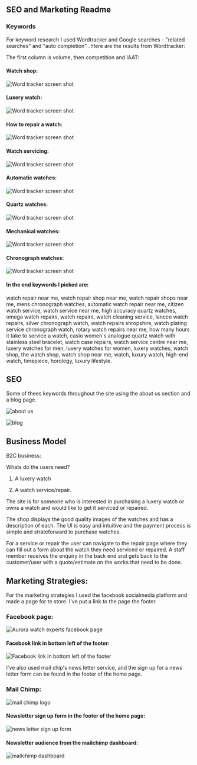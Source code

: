 ﻿
## SEO and Marketing Readme
### Keywords

For keyword research I used Wordtracker and Google searches - "related searches" and "auto completion" .
Here are the results from Wordtracker:

The first column is volume, then competition and IAAT:

#### Watch shop:

![Word tracker screen shot](https://res.cloudinary.com/dmvf3llw4/image/upload/v1683288350/firefox_l82QLwKjFk_vr1ctd.jpg)

#### Luxery watch:

![Word tracker screen shot](https://res.cloudinary.com/dmvf3llw4/image/upload/v1683248375/firefox_ABgPcj7CzW_ifpymk.jpg)

#### How to repair a watch:

![Word tracker screen shot](https://res.cloudinary.com/dmvf3llw4/image/upload/v1683248745/firefox_Dd4nnXQeNq_qdemkr.jpg)

#### Watch servicing:

![Word tracker screen shot](https://res.cloudinary.com/dmvf3llw4/image/upload/v1683287615/firefox_AcJi6z49pM_j0aid0.jpg)

#### Automatic watches:

![Word tracker screen shot](https://res.cloudinary.com/dmvf3llw4/image/upload/v1683286553/firefox_ZLCP2wSbKK_frmgwv.jpg)

#### Quartz watches:

![Word tracker screen shot](https://res.cloudinary.com/dmvf3llw4/image/upload/v1683286767/firefox_0xIyAEjAeu_b9o7oq.jpg)

#### Mechanical watches:

![Word tracker screen shot](https://res.cloudinary.com/dmvf3llw4/image/upload/v1683286947/firefox_g4K0m1Bv7C_gonhf3.jpg)

#### Chronograph watches:

![Word tracker screen shot](https://res.cloudinary.com/dmvf3llw4/image/upload/v1683287726/firefox_DR8pSrHeaA_ombamh.jpg)


#### In the end keywords I picked are:

watch repair near me, watch repair shop near me, watch repair shops near me, mens chronograph watches, automatic watch repair near me, citizen watch service, watch service near me,  high accuracy quartz watches, omega watch repairs, watch repairs, watch cleaning service, lancco watch repairs, silver chronograph watch, watch repairs shropshire, watch plating service chronograph watch, rotary watch repairs near me, how many hours it take to service a watch, casio women's analogue quartz watch with stainless steel bracelet, watch case repairs, watch service centre near me, luxery watches for men, luxery watches for women, luxery watches, watch shop, the watch shop, watch shop near me, watch, luxury watch, high-end watch, timepiece, horology, luxury lifestyle.

## SEO
Some of thees keywords throughout the site using the about us section and a blog page.

![about us](https://res.cloudinary.com/dmvf3llw4/image/upload/v1683584278/static/images/chrome_UonNK5rRlz_yqihzs.jpg)

![blog](https://res.cloudinary.com/dmvf3llw4/image/upload/v1683199156/blog_post_f8uyly.jpg)

## Business Model 
B2C business:

Whats do the users need?

1. A luxery watch 

2. A watch service/repair.

The site is for someone who is interested in purchasing a luxery watch or owns a watch and would like to get it serviced or repaired.

The shop displays the good quality images of the watches and has a description of each. The UI is easy and intuitive and the payment process is simple and strateforward to purchase watches. 

For a service or repair the user can navigate to the repair page where they can fill out a form about the watch they need serviced or repaired. A staff member receives the enquiry in the back end and gets back to the customer/user with a quote/estimate on the works that need to be done.


## Marketing Strategies:
For the marketing strategies I used the facebook socialmedia platform and made a page for te store.  I've put a link to the page the footer.
### Facebook page:

![Aurora watch experts facebook page](https://res.cloudinary.com/dmvf3llw4/image/upload/v1683290998/chrome_SKHa3aIMOa_ks2l6k.jpg)

#### Facebook link in bottom left of the footer:

![Facebook link in bottom left of the footer](https://res.cloudinary.com/dmvf3llw4/image/upload/v1683291084/chrome_imuJ60Y78U_ddehtl.jpg)


I've also used mail chip's news letter service, and the sign up for a news letter form can be found in the footer of the home page.

### Mail Chimp:

![mail chimp logo](https://res.cloudinary.com/dmvf3llw4/image/upload/v1683291133/chrome_2i0btmjBmo_dr9xs2.jpg)

#### Newsletter sign up form in the footer of the home page:

![news letter sign up form](https://res.cloudinary.com/dmvf3llw4/image/upload/v1683291219/chrome_kp6ntFAMRC_ecdibo.jpg)

#### Newsletter audience from the mailchimp dashboard:

![mailchimp dashboard](https://res.cloudinary.com/dmvf3llw4/image/upload/v1683291378/chrome_Ym4Ox9sP1x_acdwbq.jpg)
